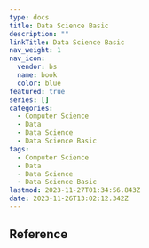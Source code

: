 ```yaml
---
type: docs
title: Data Science Basic
description: ""
linkTitle: Data Science Basic
nav_weight: 1
nav_icon:
  vendor: bs
  name: book
  color: blue
featured: true
series: []
categories:
  - Computer Science
  - Data
  - Data Science
  - Data Science Basic
tags:
  - Computer Science
  - Data
  - Data Science
  - Data Science Basic
lastmod: 2023-11-27T01:34:56.843Z
date: 2023-11-26T13:02:12.342Z
---
```


## Reference

